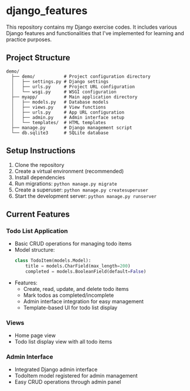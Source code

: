# django_features

This repository contains my Django exercise codes. It includes various Django features and functionalities that I've implemented for learning and practice purposes.

## Project Structure

```
demo/
  ├── demo/           # Project configuration directory
  │   ├── settings.py # Django settings
  │   ├── urls.py     # Project URL configuration
  │   └── wsgi.py     # WSGI configuration
  ├── myapp/          # Main application directory
  │   ├── models.py   # Database models
  │   ├── views.py    # View functions
  │   ├── urls.py     # App URL configuration
  │   ├── admin.py    # Admin interface setup
  │   └── templates/  # HTML templates
  ├── manage.py       # Django management script
  └── db.sqlite3      # SQLite database
```

## Setup Instructions

1. Clone the repository
2. Create a virtual environment (recommended)
3. Install dependencies
4. Run migrations: `python manage.py migrate`
5. Create a superuser: `python manage.py createsuperuser`
6. Start the development server: `python manage.py runserver`

## Current Features

### Todo List Application
- Basic CRUD operations for managing todo items
- Model structure:
  ```python
  class TodoItem(models.Model):
      title = models.CharField(max_length=200)
      completed = models.BooleanField(default=False)
  ```
- Features:
  - Create, read, update, and delete todo items
  - Mark todos as completed/incomplete
  - Admin interface integration for easy management
  - Template-based UI for todo list display

### Views
- Home page view
- Todo list display view with all todo items

### Admin Interface
- Integrated Django admin interface
- TodoItem model registered for admin management
- Easy CRUD operations through admin panel